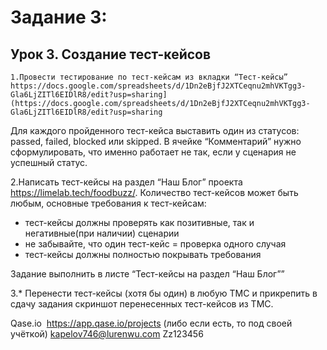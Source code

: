 # Задание 3:
 
## Урок 3. Создание тест-кейсов

    1.Провести тестирование по тест-кейсам из вкладки “Тест-кейсы” https://docs.google.com/spreadsheets/d/1Dn2eBjfJ2XTCeqnu2mhVKTgg3-Gla6LjZITl6EIDlR8/edit?usp=sharing](https://docs.google.com/spreadsheets/d/1Dn2eBjfJ2XTCeqnu2mhVKTgg3-Gla6LjZITl6EIDlR8/edit?usp=sharing
Для каждого пройденного тест-кейса выставить один из статусов: passed, failed, blocked или skipped. В ячейке “Комментарий” нужно сформулировать, что именно работает не так, если у сценария не успешный статус.

2.Написать тест-кейсы на раздел “Наш Блог” проекта https://limelab.tech/foodbuzz/. Количество тест-кейсов может быть любым, основные требования к тест-кейсам:
- тест-кейсы должны проверять как позитивные, так и негативные(при наличии) сценарии
- не забывайте, что один тест-кейс = проверка одного случая
- тест-кейсы должны полностью покрывать требования

Задание выполнить в листе “Тест-кейсы на раздел “Наш Блог””

3.* Перенести тест-кейсы (хотя бы один) в любую ТМС и прикрепить в сдачу задания скриншот перенесенных тест-кейсов из ТМС.

Qase.io  https://app.qase.io/projects (либо если есть, то под своей учёткой)
kapelov746@lurenwu.com
Zz123456



